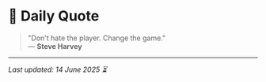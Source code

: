 # 📜 Daily Quote

> "Don't hate the player. Change the game."  
> — **Steve Harvey**

---

_Last updated: 14 June 2025 ⏳_
